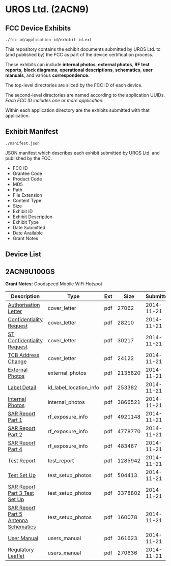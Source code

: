 # UROS Ltd. (2ACN9)
## FCC Device Exhibits

```
./fcc-id/application-id/exhibit-id.ext
```

This repository contains the exhibit documents submitted by UROS Ltd. to (and published by) the FCC as part of the device certification process.

These exhibits can include **internal photos**, **external photos**, **RF test reports**, **block diagrams**, **operational descriptions**, **schematics**, **user manuals**, and various **correspondence**.

The top-level directories are sliced by the FCC ID of each device.

The second-level directories are named according to the application UUIDs. *Each FCC ID includes one or more application.*

Within each application directory are the exhibits submitted with that application. 

## Exhibit Manifest

```
./manifest.json
```

JSON manifest which describes each exhibit submitted by UROS Ltd. and published by the FCC.

- FCC ID
- Grantee Code
- Product Code
- MD5
- Path
- File Extension
- Content Type
- Size
- Exhibit ID
- Exhibit Description
- Exhibit Type
- Date Submitted
- Date Available
- Grant Notes

## Device List
## 2ACN9U100GS
**Grant Notes:** Goodspeed Mobile WiFi Hotspot

| Description | Type | Ext | Size | Submitted | Available |
| ----------- | ---- | --- | ---- | --------- | --------- |
| [Authorisation Letter](2ACN9U100GS/5eff0f0af3ac6a16709614ce475d1781/2451299.pdf) | cover_letter | pdf | 27062 | 2014-11-21 | 2014-11-21 |
| [Confidentiality Request](2ACN9U100GS/5eff0f0af3ac6a16709614ce475d1781/2451300.pdf) | cover_letter | pdf | 28210 | 2014-11-21 | 2014-11-21 |
| [ST Confidentiality Request](2ACN9U100GS/5eff0f0af3ac6a16709614ce475d1781/2451301.pdf) | cover_letter | pdf | 30217 | 2014-11-21 | 2014-11-21 |
| [TCB Address Change](2ACN9U100GS/5eff0f0af3ac6a16709614ce475d1781/2451302.pdf) | cover_letter | pdf | 24122 | 2014-11-21 | 2014-11-21 |
| [External Photos](2ACN9U100GS/5eff0f0af3ac6a16709614ce475d1781/2451304.pdf) | external_photos | pdf | 2135820 | 2014-11-21 | 2014-12-31 |
| [Label Detail](2ACN9U100GS/5eff0f0af3ac6a16709614ce475d1781/2451305.pdf) | id_label_location_info | pdf | 253382 | 2014-11-21 | 2014-11-21 |
| [Internal Photos](2ACN9U100GS/5eff0f0af3ac6a16709614ce475d1781/2451306.pdf) | internal_photos | pdf | 3866521 | 2014-11-21 | 2014-12-31 |
| [SAR Report Part 1](2ACN9U100GS/5eff0f0af3ac6a16709614ce475d1781/2451324.pdf) | rf_exposure_info | pdf | 4921148 | 2014-11-21 | 2014-11-21 |
| [SAR Report Part 2](2ACN9U100GS/5eff0f0af3ac6a16709614ce475d1781/2451325.pdf) | rf_exposure_info | pdf | 4778770 | 2014-11-21 | 2014-11-21 |
| [SAR Report Part 4](2ACN9U100GS/5eff0f0af3ac6a16709614ce475d1781/2451326.pdf) | rf_exposure_info | pdf | 483467 | 2014-11-21 | 2014-11-21 |
| [Test Report](2ACN9U100GS/5eff0f0af3ac6a16709614ce475d1781/2451309.pdf) | test_report | pdf | 1285942 | 2014-11-21 | 2014-11-21 |
| [Test Set Up](2ACN9U100GS/5eff0f0af3ac6a16709614ce475d1781/2451310.pdf) | test_setup_photos | pdf | 504413 | 2014-11-21 | 2014-12-31 |
| [SAR Report Part 3 Test Set Up](2ACN9U100GS/5eff0f0af3ac6a16709614ce475d1781/2451327.pdf) | test_setup_photos | pdf | 3378802 | 2014-11-21 | 2014-12-31 |
| [SAR Report Part 5 Antenna Schematics](2ACN9U100GS/5eff0f0af3ac6a16709614ce475d1781/2451328.pdf) | test_setup_photos | pdf | 160078 | 2014-11-21 | 2014-12-31 |
| [User Manual](2ACN9U100GS/5eff0f0af3ac6a16709614ce475d1781/2451311.pdf) | users_manual | pdf | 361623 | 2014-11-21 | 2014-12-31 |
| [Regulatory Leaflet](2ACN9U100GS/5eff0f0af3ac6a16709614ce475d1781/2451323.pdf) | users_manual | pdf | 270636 | 2014-11-21 | 2014-12-31 |
